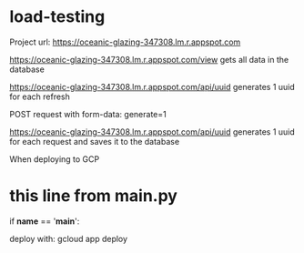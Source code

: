 # load-testing
Project url: https://oceanic-glazing-347308.lm.r.appspot.com



https://oceanic-glazing-347308.lm.r.appspot.com/view
gets all data in the database 

https://oceanic-glazing-347308.lm.r.appspot.com/api/uuid
generates 1 uuid for each refresh


POST request with form-data:
generate=1

https://oceanic-glazing-347308.lm.r.appspot.com/api/uuid
generates 1 uuid for each request and saves it to the database


When deploying to GCP
# this line from main.py 
if __name__ == '__main__':

deploy with:
gcloud app deploy